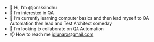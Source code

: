 - 👋 Hi, I’m @jonaksindhu
- 👀 I’m interested in QA
- 🌱 I’m currently learning computer basics and then lead myself to QA Automation then lead and Test Architect someday
- 💞️ I’m looking to collaborate on QA Automation
- 📫 How to reach me jdlunarx@gmail.com

<!---
jonaksindhu/jonaksindhu is a ✨ special ✨ repository because its `README.md` (this file) appears on your GitHub profile.
You can click the Preview link to take a look at your changes.
--->
